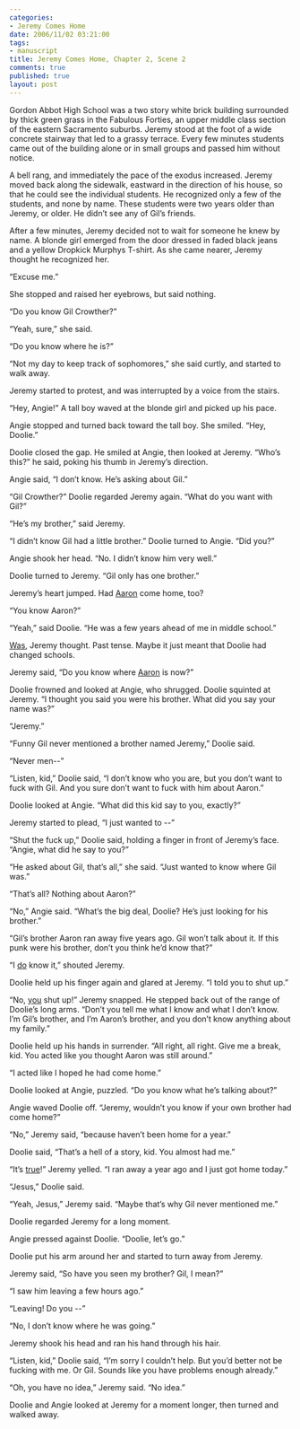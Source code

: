 ```yaml
--- 
categories: 
- Jeremy Comes Home
date: 2006/11/02 03:21:00
tags: 
- manuscript
title: Jeremy Comes Home, Chapter 2, Scene 2
comments: true
published: true
layout: post
---
```


Gordon Abbot High School was a two story white brick building surrounded by thick green grass in the Fabulous Forties, an upper middle class section of the eastern Sacramento suburbs.  Jeremy stood at the foot of a wide concrete stairway that led to a grassy terrace.  Every few minutes students came out of the building alone or in small groups and passed him without notice.

A bell rang, and immediately the pace of the exodus increased.  Jeremy moved back along the sidewalk, eastward in the direction of his house, so that he could see the individual students.  He recognized only a few of the students, and none by name.  These students were two years older than Jeremy, or older.  He didn’t see any of Gil’s friends.

After a few minutes, Jeremy decided not to wait for someone he knew by name.  A blonde girl emerged from the door dressed in faded black jeans and a yellow Dropkick Murphys T-shirt.  As she came nearer, Jeremy thought he recognized her.

“Excuse me.”

She stopped and raised her eyebrows, but said nothing.

“Do you know Gil Crowther?”

“Yeah, sure,” she said.

“Do you know where he is?”

“Not my day to keep track of sophomores,” she said curtly, and started to walk away.

Jeremy started to protest, and was interrupted by a voice from the stairs.

“Hey, Angie!”  A tall boy waved at the blonde girl and picked up his pace.

Angie stopped and turned back toward the tall boy.  She smiled.  “Hey, Doolie.”

Doolie closed the gap.  He smiled at Angie, then looked at Jeremy.  “Who’s this?” he said, poking his thumb in Jeremy’s direction.

Angie said, “I don’t know.  He’s asking about Gil.”

“Gil Crowther?”  Doolie regarded Jeremy again.  “What do you want with Gil?”

“He’s my brother,” said Jeremy.

“I didn’t know Gil had a little brother.”  Doolie turned to Angie.  “Did you?”

Angie shook her head.  “No.  I didn’t know him very well.”

Doolie turned to Jeremy.  “Gil only has one brother.”

Jeremy’s heart jumped.  Had <u>Aaron</u> come home, too?

“You know Aaron?”

“Yeah,” said Doolie.  “He was a few years ahead of me in middle school.”

<u>Was</u>, Jeremy thought.  Past tense.  Maybe it just meant that Doolie had changed schools.

Jeremy said, “Do you know where <u>Aaron</u> is now?”

Doolie frowned and looked at Angie, who shrugged.  Doolie squinted at Jeremy.  “I thought you said you were his brother.  What did you say your name was?”

“Jeremy.”

“Funny Gil never mentioned a brother named Jeremy,” Doolie said.

“Never men--”

“Listen, kid,” Doolie said, “I don’t know who you are, but you don’t want to fuck with Gil.  And you sure don’t want to fuck with him about Aaron.”

Doolie looked at Angie.  “What did this kid say to you, exactly?”

Jeremy started to plead, “I just wanted to --”

“Shut the fuck up,” Doolie said, holding a finger in front of Jeremy’s face.  “Angie, what did he say to you?”

“He asked about Gil, that’s all,” she said.  “Just wanted to know where Gil was.”

“That’s all?  Nothing about Aaron?”

“No,” Angie said.  “What’s the big deal, Doolie?  He’s just looking for his brother.”

“Gil’s brother Aaron ran away five years ago.  Gil won’t talk about it.  If this punk were his brother, don’t you think he’d know that?”

“I <u>do</u> know it,” shouted Jeremy.

Doolie held up his finger again and glared at Jeremy.  “I told you to shut up.”

“No, <u>you</u> shut up!” Jeremy snapped.  He stepped back out of the range of Doolie’s long arms.  “Don’t  you tell me what I know and what I don’t know.  I’m Gil’s brother, and I’m Aaron’s brother, and you don’t know anything about my family.”

Doolie held up his hands in surrender.  “All right, all right.  Give me a break, kid.  You acted like you thought Aaron was still around.”

“I acted like I hoped he had come home.”

Doolie looked at Angie, puzzled.  “Do you know what he’s talking about?”

Angie waved Doolie off.  “Jeremy, wouldn’t you know if your own brother had come home?”

“No,” Jeremy said, “because haven’t been home for a year.”

Doolie said, “That’s a hell of a story, kid.  You almost had me.”

“It’s <u>true</u>!” Jeremy yelled.  “I ran away a year ago and I just got home today.”

“Jesus,” Doolie said.

“Yeah, Jesus,” Jeremy said.  “Maybe that’s why Gil never mentioned me.”

Doolie regarded Jeremy for a long moment.

Angie pressed against Doolie.  “Doolie, let’s go.”

Doolie put his arm around her and started to turn away from Jeremy.

Jeremy said, “So have you seen my brother?  Gil, I mean?”

“I saw him leaving a few hours ago.”

“Leaving!  Do you --”

“No, I don’t know where he was going.”

Jeremy shook his head and ran his hand through his hair.

“Listen, kid,” Doolie said, “I’m sorry I couldn’t help.  But you’d better not be fucking with me.  Or Gil.  Sounds like you have problems enough already.”

“Oh, you have no idea,” Jeremy said.  “No idea.”

Doolie and Angie looked at Jeremy for a moment longer, then turned and walked away.
